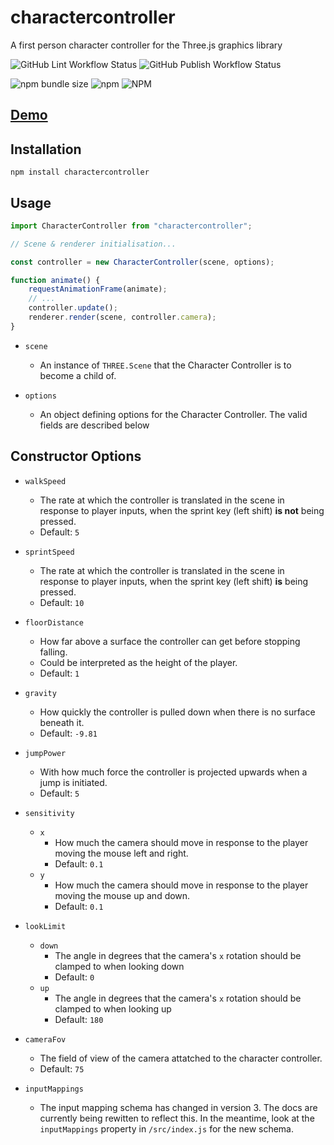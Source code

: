 # charactercontroller

A first person character controller for the Three.js graphics library

![GitHub Lint Workflow Status](https://img.shields.io/github/workflow/status/ma1ted/charactercontroller/CI?label=Lint)
![GitHub Publish Workflow Status](https://img.shields.io/github/workflow/status/ma1ted/charactercontroller/Publish?label=Publish)

![npm bundle size](https://img.shields.io/bundlephobia/minzip/charactercontroller)
![npm](https://img.shields.io/npm/v/charactercontroller)
![NPM](https://img.shields.io/npm/l/charactercontroller)

## [Demo](https://controller.malted.dev)

## Installation

`npm install charactercontroller`

## Usage

```javascript
import CharacterController from "charactercontroller";

// Scene & renderer initialisation...

const controller = new CharacterController(scene, options);

function animate() {
	requestAnimationFrame(animate);
	// ...
	controller.update();
	renderer.render(scene, controller.camera);
}
```

- `scene`

  - An instance of `THREE.Scene` that the Character Controller is to become a child of.

- `options`
  - An object defining options for the Character Controller. The valid fields are described below

## Constructor Options

- `walkSpeed`
  - The rate at which the controller is translated in the scene in response to player inputs, when the sprint key (left shift) **is not** being pressed.
  - Default: `5`
- `sprintSpeed`
  - The rate at which the controller is translated in the scene in response to player inputs, when the sprint key (left shift) **is** being pressed.
  - Default: `10`
- `floorDistance`
  - How far above a surface the controller can get before stopping falling.
  - Could be interpreted as the height of the player.
  - Default: `1`
- `gravity`
  - How quickly the controller is pulled down when there is no surface beneath it.
  - Default: `-9.81`
- `jumpPower`
  - With how much force the controller is projected upwards when a jump is initiated.
  - Default: `5`
- `sensitivity`
  - `x`
    - How much the camera should move in response to the player moving the mouse left and right.
    - Default: `0.1`
  - `y`
    - How much the camera should move in response to the player moving the mouse up and down.
    - Default: `0.1`
- `lookLimit`
  - `down`
    - The angle in degrees that the camera's `x` rotation should be clamped to when looking down
    - Default: `0`
  - `up`
    - The angle in degrees that the camera's `x` rotation should be clamped to when looking up
    - Default: `180`
- `cameraFov`
  - The field of view of the camera attatched to the character controller.
  - Default: `75`
- `inputMappings`

  - The input mapping schema has changed in version 3. The docs are currently being rewitten to reflect this. In the meantime, look at the `inputMappings` property in `/src/index.js` for the new schema.

  <!--
    - The `KeyboardEvent.code`s that control the character controller. An array of `code`s are used to support multiple keys controlling the same actions; primarily for accessability reasons.

    + `forwards`
      - Default: [`KeyW`, `ArrowUp`]
    + `backwards`
      - Default: [`KeyS`, `ArrowDown`]
    + `left`
      - Default: [`KeyA`, `ArrowLeft`]
    + `right`
      - Default: [`KeyD`, `ArrowRight`]
    + `jump`
      - Default: [`Space`]
    + `sprint`
      - Default: [`ShiftLeft`, `ShiftRight`]
  -- >
